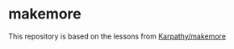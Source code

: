 # makemore

This repository is based on the lessons from [Karpathy/makemore](https://github.com/karpathy/makemore)

